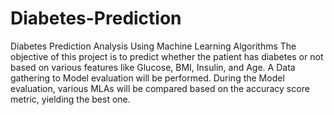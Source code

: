 # Diabetes-Prediction
Diabetes Prediction Analysis Using Machine Learning Algorithms
The objective of this project is to predict whether the patient has diabetes or not based on various features like Glucose, BMI, Insulin, and Age. A Data gathering to Model evaluation will be performed. During the Model evaluation, various MLAs will be compared based on the accuracy score metric, yielding the best one.
